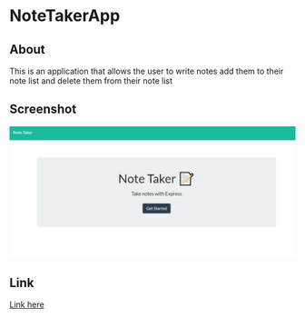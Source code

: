 # NoteTakerApp

## About
This is an application that allows the user to write notes add them
to their note list and delete them from their note list


## Screenshot
<img src="public\assets\images\Screenshot (36).png">

## Link
<a href="https://peaceful-spire-48013.herokuapp.com/">Link here</a>
